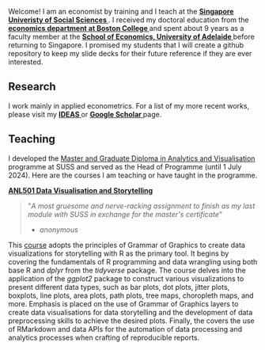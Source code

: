 Welcome! I am an economist by training and I teach at the <a style="font-weight:bold" href="https://www.suss.edu.sg/"> Singapore Univeristy of Social Sciences </a>. I received my doctoral education from the  
<a style="font-weight:bold" href="https://www.bc.edu/bc-web/schools/morrissey/departments/economics.html"> economics department at Boston College </a> and spent about 9 years as a faculty member at the <a style="font-weight:bold" href="https://able.adelaide.edu.au/economics-and-public-policy/"> School of Economics, University of Adelaide </a> before returning to Singapore. I promised my students that I will create a github repository to keep my slide decks for their future reference if they are ever interested. 


## Research

I work mainly in applied econometrics. For a list of my more recent works, please visit my <a style="font-weight:bold" href="https://ideas.repec.org/f/psi516.html"> IDEAS </a> or <a style="font-weight:bold" href="https://scholar.google.com.au/citations?user=m7HG2YQAAAAJ&hl=en"> Google Scholar </a> page.


## Teaching

I developed the  <a href="https://www.suss.edu.sg/programmes/detail/mavi">Master and Graduate Diploma in Analytics and Visualisation</a> programme at SUSS and served as the Head of Programme (until 1 July 2024). Here are the courses I am teaching or have taught in the programme.


 <a  style="font-weight:bold" href="https://nicholas-sim.github.io/ANL501-Data-Visualisation-and-Storytelling/">ANL501 Data Visualisation and Storytelling</a>

> "_A most gruesome and nerve-racking assignment to finish as my last module with SUSS in exchange for the master's certificate_"
> - _anonymous_ 

This <a href="https://nicholas-sim.github.io/ANL501-Data-Visualisation-and-Storytelling/">course</a> adopts the principles of Grammar of Graphics to create data visualizations for storytelling with R as the primary tool. It begins by covering the fundamentals of R programming and data wrangling using both base R and _dplyr_ from the _tidyverse_ package. The course delves into the application of the _ggplot2_ package to construct various visualizations to present different data types, such as bar plots, dot plots, jitter plots, boxplots, line plots, area plots, path plots, tree maps, choropleth maps, and more. Emphasis is placed on the use of Grammar of Graphics layers to create data visualisations for data storytelling and the development of data preprocessing skills to achieve the desired plots. Finally, the covers the use of RMarkdown and data APIs for the automation of data processing and analytics processes when crafting of reproducible reports.



